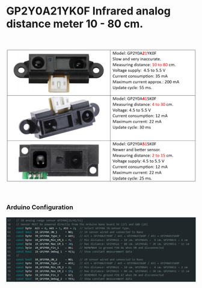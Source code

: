 # GP2Y0A21YK0F Infrared analog distance meter 10 - 80 cm.
<br/>

![](/image/GP2Y0AXXYY0F.png)

<br/>

### Arduino Configuration

![](/image/Arduino-configuration.png)

